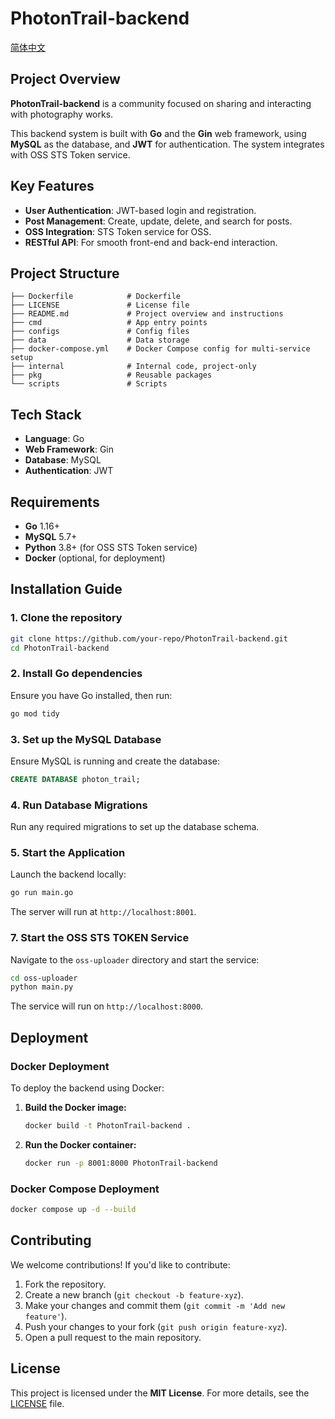 # **PhotonTrail-backend**

[简体中文](./README_zhCN.md)

## **Project Overview**

**PhotonTrail-backend** is a community focused on sharing and interacting with photography works.

This backend system is built with **Go** and the **Gin** web framework, using **MySQL** as the database, and **JWT** for authentication. The system integrates with OSS STS Token service.

## **Key Features**

- **User Authentication**: JWT-based login and registration.
- **Post Management**: Create, update, delete, and search for posts.
- **OSS Integration**: STS Token service for OSS.
- **RESTful API**: For smooth front-end and back-end interaction.

## **Project Structure**

```
├── Dockerfile            # Dockerfile
├── LICENSE               # License file
├── README.md             # Project overview and instructions
├── cmd                   # App entry points
├── configs               # Config files
├── data                  # Data storage
├── docker-compose.yml    # Docker Compose config for multi-service setup
├── internal              # Internal code, project-only
├── pkg                   # Reusable packages
└── scripts               # Scripts
```

## **Tech Stack**

- **Language**: Go
- **Web Framework**: Gin
- **Database**: MySQL
- **Authentication**: JWT

## **Requirements**

- **Go** 1.16+
- **MySQL** 5.7+
- **Python** 3.8+ (for OSS STS Token service)
- **Docker** (optional, for deployment)

## **Installation Guide**

### **1. Clone the repository**

```bash
git clone https://github.com/your-repo/PhotonTrail-backend.git
cd PhotonTrail-backend
```

### **2. Install Go dependencies**

Ensure you have Go installed, then run:

```bash
go mod tidy
```

### **3. Set up the MySQL Database**

Ensure MySQL is running and create the database:

```sql
CREATE DATABASE photon_trail;
```

### **4. Run Database Migrations**

Run any required migrations to set up the database schema.

### **5. Start the Application**

Launch the backend locally:

```bash
go run main.go
```

The server will run at `http://localhost:8001`.

### **7. Start the OSS STS TOKEN Service**

Navigate to the `oss-uploader` directory and start the service:

```bash
cd oss-uploader
python main.py
```

The service will run on `http://localhost:8000`.

## **Deployment**

### **Docker Deployment**

To deploy the backend using Docker:

1. **Build the Docker image:**

   ```bash
   docker build -t PhotonTrail-backend .
   ```

2. **Run the Docker container:**

   ```bash
   docker run -p 8001:8000 PhotonTrail-backend
   ```

### **Docker Compose Deployment**

```bash
docker compose up -d --build
```

## **Contributing**

We welcome contributions! If you'd like to contribute:

1. Fork the repository.
2. Create a new branch (`git checkout -b feature-xyz`).
3. Make your changes and commit them (`git commit -m 'Add new feature'`).
4. Push your changes to your fork (`git push origin feature-xyz`).
5. Open a pull request to the main repository.

## **License**

This project is licensed under the **MIT License**. For more details, see the [LICENSE](LICENSE) file.
